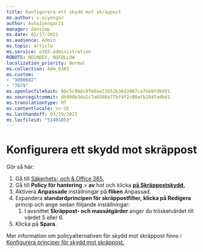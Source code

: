 ```yaml
---
title: Konfigurera ett skydd mot skräppost
ms.author: v-aiyengar
author: AshaIyengar21
manager: dansimp
ms.date: 02/17/2021
ms.audience: Admin
ms.topic: article
ms.service: o365-administration
ROBOTS: NOINDEX, NOFOLLOW
localization_priority: Normal
ms.collection: Adm_O365
ms.custom:
- "9000682"
- "7679"
ms.openlocfilehash: 8bc5c98dc9f60ae23b52b36d2087cafbb9fd6491
ms.sourcegitcommit: db908b3da2c7a6508a77bf4f2c80afb294fadbd1
ms.translationtype: MT
ms.contentlocale: sv-SE
ms.lasthandoff: 03/29/2021
ms.locfileid: "51401853"
---
```

# <a name="set-up-an-anti-spam-protection"></a>Konfigurera ett skydd mot skräppost

Gör så här:

1. Gå till [Säkerhets- och & Office 365.](https://go.microsoft.com/fwlink/p/?linkid=2077143)
1. Gå till **Policy för hantering**  >  **av** hot och klicka **[på Skräppostskydd.](https://go.microsoft.com/fwlink/p/?linkid=2077143)**
1. Aktivera **Anpassade** inställningar på **fliken** Anpassad.
1. Expandera **standardprincipen för skräppostfilter,** **klicka på Redigera** princip och ange sedan följande inställningar:
    1. I avsnittet **Skräppost- och massåtgärder** anger du tröskelvärdet till värdet 5 eller 6.
1. Klicka på **Spara**.

Mer information om policyalternativen för skydd mot skräppost finns i [Konfigurera principer för skydd mot skräppost.](https://go.microsoft.com/fwlink/?linkid=2092051)
